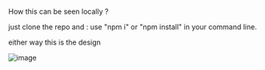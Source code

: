 How this can be seen locally ? 

just clone the repo and : use "npm i" or "npm install" in your command line.

either way this is the design 


![image](https://github.com/user-attachments/assets/c50a50ef-5b7b-4ee7-ba51-8482d63b5d63)
